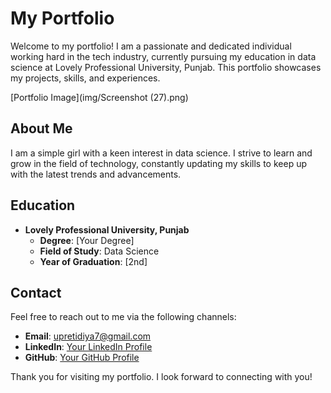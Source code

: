 # My Portfolio

Welcome to my portfolio! I am a passionate and dedicated individual working hard in the tech industry, currently pursuing my education in data science at Lovely Professional University, Punjab. This portfolio showcases my projects, skills, and experiences.

[Portfolio Image](img/Screenshot (27).png)

## About Me

I am a simple girl with a keen interest in data science. I strive to learn and grow in the field of technology, constantly updating my skills to keep up with the latest trends and advancements.


## Education

- **Lovely Professional University, Punjab**
  - **Degree**: [Your Degree]
  - **Field of Study**: Data Science
  - **Year of Graduation**: [2nd]

## Contact

Feel free to reach out to me via the following channels:

- **Email**: [upretidiya7@gmail.com](mailto:upretidiya7@gmail.com)
- **LinkedIn**: [Your LinkedIn Profile](https://www.linkedin.com/in/diya-upreti/)
- **GitHub**: [Your GitHub Profile](https://github.com/DiyaUpreti)




Thank you for visiting my portfolio. I look forward to connecting with you!
